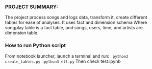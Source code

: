 ### PROJECT SUMMARY:
  The project process songs and logs data, transform it, create different tables for ease of analyses. It uses fact and dimension schema Where songplay table is a fact table, and songs, users, time, and artists are dimension table.

### How to run Python script
  From notebook launcher, launch a terminal and run:
  ``` python3 create_tables.py```
  ``` python3 etl.py```
  Then check test.ipynb
  